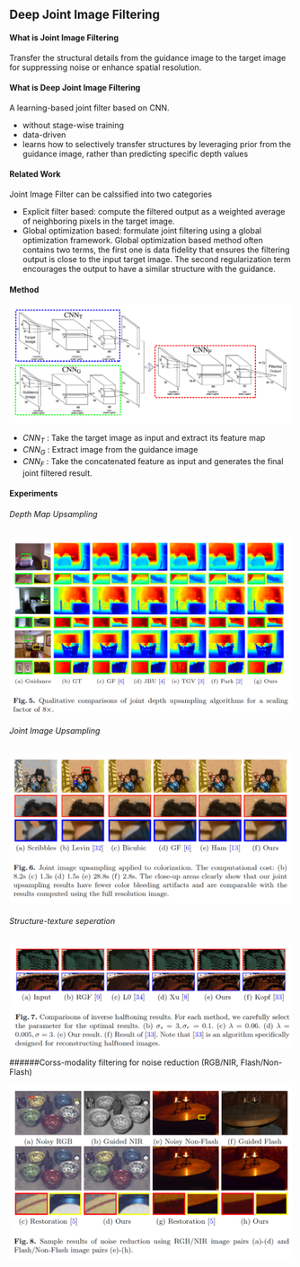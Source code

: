 ## Deep Joint Image Filtering

#### What is Joint Image Filtering

Transfer the structural details from the guidance image to the target image for suppressing noise or enhance spatial resolution.

#### What is Deep Joint Image Filtering

A learning-based joint filter based on CNN.

- without stage-wise training
- data-driven
- learns how to selectively transfer structures by leveraging prior from the guidance image, rather than predicting specific depth values

#### Related Work

Joint Image Filter can be calssified into two categories

- Explicit filter based: compute the filtered output as a weighted average of neighboring pixels in the target image.
- Global optimization based: formulate joint filtering using a global optimization framework. Global optimization based method often contains two terms, the first one is data fidelity that ensures the filtering output is close to the input target image. The second regularization term encourages the output to have a similar structure with the guidance.

#### Method

![framework](ECCVJointFilter/framework.png)

- $CNN_T$ : Take the target image as input and extract its feature map
- $CNN_G$ : Extract image from the guidance image
- $CNN_F$ : Take the concatenated feature as input and generates the final joint filtered result.

#### Experiments

###### Depth Map Upsampling

![figure5](ECCVJointFilter/figure5.png)

###### Joint Image Upsampling

![figure6](ECCVJointFilter/figure6.png)

###### Structure-texture seperation

![figure7](ECCVJointFilter/figure7.png)

######Corss-modality filtering for noise reduction (RGB/NIR, Flash/Non-Flash)

![figure8](ECCVJointFilter/figure8.png)









